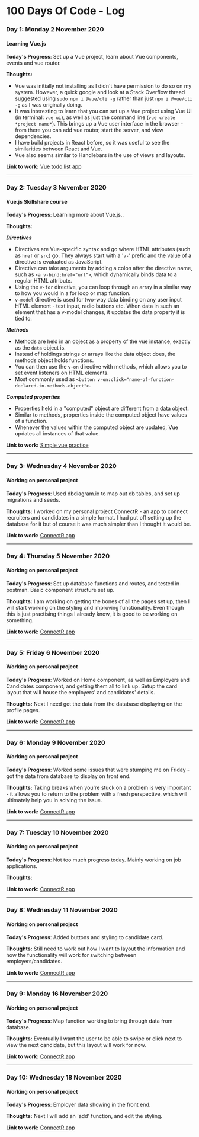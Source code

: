 # 100 Days Of Code - Log

### Day 1: Monday 2 November 2020
#### Learning Vue.js

**Today's Progress**: Set up a Vue project, learn about Vue components, events and vue router.

**Thoughts:** 

- Vue was initially not installing as I didn't have permission to do so on my system. However, a quick google and look at a Stack Overflow thread suggested using `sudo npm i @vue/cli -g` rather than just `npm i @vue/cli -g` as I was originally doing.
- It was interesting to learn that you can set up a Vue project using Vue UI (in terminal: `vue ui`), as well as just the command line (`vue create *project name*`). This brings up a Vue user interface in the browser - from there you can add vue router, start the server, and view dependencies.
- I have build projects in React before, so it was useful to see the similarities between React and Vue.
- Vue also seems similar to Handlebars in the use of views and layouts.

**Link to work:** [Vue todo list app](https://github.com/shrena-patel/vue-todo)

---

### Day 2: Tuesday 3 November 2020
#### Vue.js Skillshare course

**Today's Progress**: Learning more about Vue.js..

**Thoughts:** 

***Directives***

- Directives are Vue-specific syntax and go where HTML attributes (such as `href` or `src`) go. They always start with a '`v-`' prefic and the value of a directive is evaluated as JavaScript.
- Directive can take arguments by adding a colon after the directive name, such as `<a v-bind:href="url">`, which dynamically binds data to a regular HTML attribute.
- Using the `v-for` directive, you can loop through an array in a similar way to how you would in a for loop or map function.
- `v-model` directive is used for two-way data binding on any user input HTML element - text input, radio buttons etc. When data in such an element that has a v-model changes, it updates the data property it is tied to.

***Methods***

- Methods are held in an object as a property of the vue instance, exactly as the `data` object is.
- Instead of holdings strings or arrays like the data object does, the methods object holds functions.
- You can then use the `v-on` directive with methods, which allows you to set event listeners on HTML elements.
- Most commonly used as `<button v-on:click="name-of-function-declared-in-methods-object">`.

***Computed properties***

- Properties held in a "computed" object are different from a data object.
- Similar to methods, properties inside the computed object have values of a function.
- Whenever the values within the computed object are updated, Vue updates all instances of that value. 

**Link to work:** [Simple vue practice](https://codepen.io/shrepat/pen/OJXELNX?editors=1111)

--- 

### Day 3: Wednesday 4 November 2020
#### Working on personal project

**Today's Progress**: Used dbdiagram.io to map out db tables, and set up migrations and seeds.

**Thoughts:** I worked on my personal project ConnectR - an app to connect recruiters and candidates in a simple format. I had put off setting up the database for it but of course it was much simpler than I thought it would be.

**Link to work:** [ConnectR app](https://github.com/shrena-patel/ConnectR)

---

### Day 4: Thursday 5 November 2020
#### Working on personal project

**Today's Progress**: Set up database functions and routes, and tested in postman. Basic component structure set up.

**Thoughts:** I am working on getting the bones of all the pages set up, then I will start working on the styling and improving functionality. Even though this is just practising things I already know, it is good to be working on something.

**Link to work:** [ConnectR app](https://github.com/shrena-patel/ConnectR)

---

### Day 5: Friday 6 November 2020
#### Working on personal project

**Today's Progress**: Worked on Home component, as well as Employers and Candidates component, and getting them all to link up. Setup the card layout that will house the employers' and candidates' details.

**Thoughts:** Next I need get the data from the database displaying on the profile pages.

**Link to work:** [ConnectR app](https://github.com/shrena-patel/ConnectR)

---

### Day 6: Monday 9 November 2020
#### Working on personal project

**Today's Progress**: Worked some issues that were stumping me on Friday - got the data from database to display on front end.

**Thoughts:** Taking breaks when you're stuck on a problem is very important - it allows you to return to the problem with a fresh perspective, which will ultimately help you in solving the issue.

**Link to work:** [ConnectR app](https://github.com/shrena-patel/ConnectR)

---

### Day 7: Tuesday 10 November 2020
#### Working on personal project

**Today's Progress**: Not too much progress today. Mainly working on job applications.

**Thoughts:** 

**Link to work:** [ConnectR app](https://github.com/shrena-patel/ConnectR)

--- 

### Day 8: Wednesday 11 November 2020
#### Working on personal project

**Today's Progress**: Added buttons and styling to candidate card.

**Thoughts:** Still need to work out how I want to layout the information and how the functionality will work for switching between employers/candidates.

**Link to work:** [ConnectR app](https://github.com/shrena-patel/ConnectR)

---

### Day 9: Monday 16 November 2020
#### Working on personal project

**Today's Progress**: Map function working to bring through data from database.

**Thoughts:** Eventually I want the user to be able to swipe or click next to view the next candidate, but this layout will work for now.

**Link to work:** [ConnectR app](https://github.com/shrena-patel/ConnectR)

---

### Day 10: Wednesday 18 November 2020
#### Working on personal project

**Today's Progress**: Employer data showing in the front end.

**Thoughts:** Next I will add an 'add' function, and edit the styling.

**Link to work:** [ConnectR app](https://github.com/shrena-patel/ConnectR)
